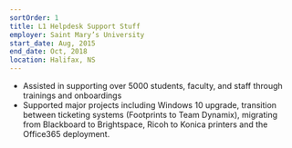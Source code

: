```yaml
---
sortOrder: 1
title: L1 Helpdesk Support Stuff
employer: Saint Mary’s University
start_date: Aug, 2015
end_date: Oct, 2018
location: Halifax, NS
---
```

- Assisted in supporting over 5000 students, faculty, and staff through trainings and onboardings
- Supported major projects including Windows 10 upgrade, transition between ticketing systems (Footprints to Team Dynamix), migrating from Blackboard to Brightspace, Ricoh to Konica printers and the Office365 deployment.

